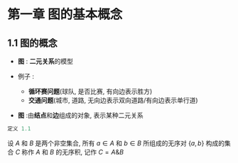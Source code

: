 # 第一章 图的基本概念

## 1.1 图的概念

+ **图** : **二元关系**的模型

+ 例子 :

  + **循环赛问题**(球队, 是否比赛, 有向边表示胜方)
  + **交通问题**(城市, 道路, 无向边表示双向道路/有向边表示单行道)

+ **图** :由**结点**和**边**组成的对象, 表示某种二元关系

```C
定义 1.1
```

设  $A$ 和 $B$ 是两个非空集合, 所有 $a \in A$ 和 $b \in B$ 所组成的无序对 $\lbrace a,b\rbrace$ 构成的集合 $C$ 称作  $A$ 和 $B$ 的无序积, 记作 $C=A \& B$ 